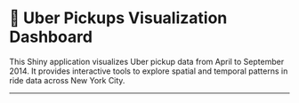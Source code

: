 # 🚕 Uber Pickups Visualization Dashboard

This Shiny application visualizes Uber pickup data from April to September 2014. It provides interactive tools to explore spatial and temporal patterns in ride data across New York City.

---
